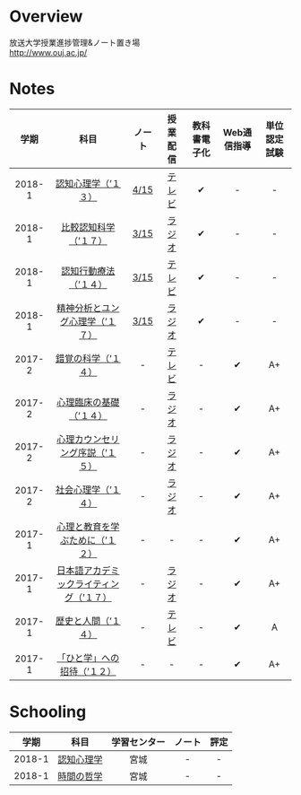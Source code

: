 # Overview
放送大学授業進捗管理&ノート置き場  
http://www.ouj.ac.jp/

# Notes
| 学期 | 科目 | ノート | 授業配信 | 教科書電子化 | Web通信指導 | 単位認定試験 |
|:---:|:---:|:---:|:---:|:---:|:---:|:---:|
| 2018-1 | [認知心理学（’１３） ](https://www.ouj.ac.jp/hp/kamoku/H30/kyouyou/C/sinri/1528904.html) | [4/15](1528904-cognitive-psychology/cognitive-psychology.md) | [テレビ](https://vod.ouj.ac.jp/view/ouj/#/navi/vod?ca=124) | ✔︎ | - | - |
| 2018-1 | [	比較認知科学（’１７） 	](https://www.ouj.ac.jp/hp/kamoku/H30/kyouyou/C/sinri/1529188.html) | [3/15](1529188-comparative-cognition/comparative-cognition.md) | [ラジオ](https://vod.ouj.ac.jp/view/ouj/#/navi/vod?ca=128) | ✔︎ | - | - |
| 2018-1 | [認知行動療法（’１４） ](https://www.ouj.ac.jp/hp/kamoku/H30/kyouyou/C/sinri/1528963.html) | [3/15](1528963-cognitive-behavioral-therapy/cognitive-behavioral-therapy.md) | [テレビ](https://vod.ouj.ac.jp/view/ouj/#/navi/vod?ca=136) | ✔︎ | - | - |
| 2018-1 | [精神分析とユング心理学（’１７） ](https://www.ouj.ac.jp/hp/kamoku/H30/kyouyou/C/sinri/1529226.html) | [3/15](1529226-psychoanalysis-and-jung-psychology/psychoanalysis-and-jung-psychology.md) | [ラジオ](https://vod.ouj.ac.jp/view/ouj/#/navi/vod?ca=135) | ✔︎ | - | - |
| 2017-2 | [錯覚の科学（’１４） ](https://www.ouj.ac.jp/hp/kamoku/H30/kyouyou/C/sinri/1528939.html) | - | [テレビ](https://vod.ouj.ac.jp/view/ouj/#/navi/vod?ca=123) | - | ✔︎ | A+ |
| 2017-2 | [心理臨床の基礎（’１４） ](https://www.ouj.ac.jp/hp/kamoku/H30/kyouyou/C/sinri/1528980.html) | - | [ラジオ](https://vod.ouj.ac.jp/view/ouj/#/navi/vod?ca=133s) | - | ✔︎ | A+ |
| 2017-2 | [心理カウンセリング序説（’１５） ](https://www.ouj.ac.jp/hp/kamoku/H30/kyouyou/C/sinri/1529056.html) | - | [ラジオ](https://vod.ouj.ac.jp/view/ouj/#/navi/vod?ca=134) | - | ✔︎ | A+ |
| 2017-2 | [社会心理学（’１４） ](https://www.ouj.ac.jp/hp/kamoku/H30/kyouyou/C/sinri/1528955.html) | - | [ラジオ](https://vod.ouj.ac.jp/view/ouj/#/navi/vod?ca=130) | - | ✔︎ | A+ |
| 2017-1 | [心理と教育を学ぶために（’１２） ](https://www.ouj.ac.jp/hp/kamoku/pdf/1118021.pdf) | - | -| - | ✔︎ | A+ |
| 2017-1 | [日本語アカデミックライティング（’１７） ](https://www.ouj.ac.jp/hp/kamoku/H30/kyouyou/C/kiban_kiban/1150022.html) | - | [ラジオ](https://vod.ouj.ac.jp/view/ouj/#/navi/vod?ca=37) | - | ✔︎ | A+ |
| 2017-1 | [歴史と人間（’１４） ](http://www.ouj.ac.jp/hp/kamoku/H30/kyouyou/C/ningen/1234226.html) | - | [テレビ](https://vod.ouj.ac.jp/view/ouj/#/navi/vod?ca=209) | - | ✔︎ | A |
| 2017-1 | [「ひと学」への招待（’１２） ](https://www.ouj.ac.jp/hp/kamoku/pdf/1118030.pdf) | - | - | - | ✔︎ | A+ |

# Schooling
| 学期 | 科目 | 学習センター | ノート | 評定 |
|:---:|:---:|:---:|:---:|:---:|
| 2018-1 | [認知心理学](http://forests.ouj.ac.jp/ouj-f301/dt-28640.html) | 宮城 | - | - |
| 2018-1 | [時間の哲学](http://forests.ouj.ac.jp/ouj-f301/dt-28605.html) | 宮城 | - | - |
